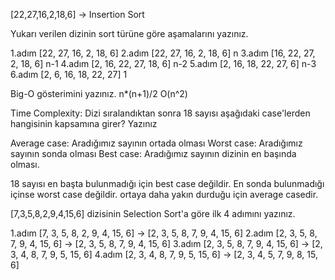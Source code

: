 [22,27,16,2,18,6] -> Insertion Sort

Yukarı verilen dizinin sort türüne göre aşamalarını yazınız.

1.adım [22, 27, 16, 2, 18, 6] 
2.adım [22, 27, 16, 2, 18, 6] n
3.adım [16, 22, 27, 2, 18, 6] n-1
4.adım [2, 16, 22, 27, 18, 6] n-2
5.adım [2, 16, 18, 22, 27, 6] n-3
6.adım [2, 6, 16, 18, 22, 27] 1

Big-O gösterimini yazınız.
n*(n+1)/2  O(n^2)

Time Complexity: Dizi sıralandıktan sonra 18 sayısı aşağıdaki case'lerden hangisinin kapsamına girer? Yazınız

Average case: Aradığımız sayının ortada olması
Worst case: Aradığımız sayının sonda olması
Best case: Aradığımız sayının dizinin en başında olması.

18 sayısı en başta bulunmadığı için best case değildir. En sonda bulunmadığı içinse worst case değildir.
ortaya daha yakın durduğu için average casedir.

[7,3,5,8,2,9,4,15,6] dizisinin Selection Sort'a göre ilk 4 adımını yazınız.

1.adım [7, 3, 5, 8, 2, 9, 4, 15, 6] -> [2, 3, 5, 8, 7, 9, 4, 15, 6]
2.adım [2, 3, 5, 8, 7, 9, 4, 15, 6] -> [2, 3, 5, 8, 7, 9, 4, 15, 6]
3.adım [2, 3, 5, 8, 7, 9, 4, 15, 6] -> [2, 3, 4, 8, 7, 9, 5, 15, 6]
4.adım [2, 3, 4, 8, 7, 9, 5, 15, 6] -> [2, 3, 4, 5, 7, 9, 8, 15, 6]
